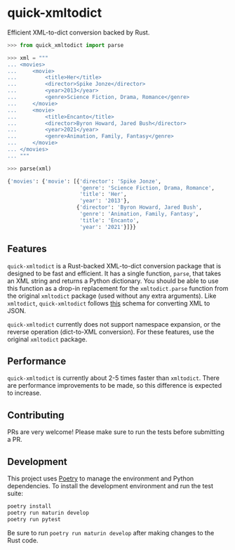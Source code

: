 # quick-xmltodict

Efficient XML-to-dict conversion backed by Rust.

```python
>>> from quick_xmltodict import parse

>>> xml = """
... <movies>
...     <movie>
...         <title>Her</title>
...         <director>Spike Jonze</director>
...         <year>2013</year>
...         <genre>Science Fiction, Drama, Romance</genre>
...     </movie>
...     <movie>
...         <title>Encanto</title>
...         <director>Byron Howard, Jared Bush</director>
...         <year>2021</year>
...         <genre>Animation, Family, Fantasy</genre>
...     </movie>
... </movies>
... """

>>> parse(xml)

{'movies': {'movie': [{'director': 'Spike Jonze',
                       'genre': 'Science Fiction, Drama, Romance',
                       'title': 'Her',
                       'year': '2013'},
                      {'director': 'Byron Howard, Jared Bush',
                       'genre': 'Animation, Family, Fantasy',
                       'title': 'Encanto',
                       'year': '2021'}]}}
```

## Features

`quick-xmltodict` is a Rust-backed XML-to-dict conversion package that is designed to be fast and efficient.
It has a single function, `parse`, that takes an XML string and returns a Python dictionary.
You should be able to use this function as a drop-in replacement for the `xmltodict.parse` function from the original `xmltodict` package (used without any extra arguments).
Like `xmltodict`, `quick-xmltodict` follows [this](https://www.xml.com/pub/a/2006/05/31/converting-between-xml-and-json.html) schema for converting XML to JSON.

`quick-xmltodict` currently does not support namespace expansion, or the reverse operation (dict-to-XML conversion). For these features, use the original `xmltodict` package.

## Performance

`quick-xmltodict` is currently about 2-5 times faster than `xmltodict`.
There are performance improvements to be made, so this difference is expected to increase.

## Contributing

PRs are very welcome! Please make sure to run the tests before submitting a PR.

## Development

This project uses [Poetry](https://python-poetry.org/) to manage the environment and Python dependencies.
To install the development environment and run the test suite:
```bash
poetry install
poetry run maturin develop
poetry run pytest
```

Be sure to run `poetry run maturin develop` after making changes to the Rust code.
